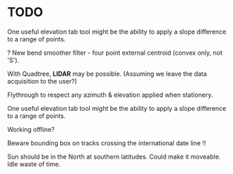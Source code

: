 

# TODO

One useful elevation tab tool might be the ability to apply a slope difference to a range of points.

? New bend smoother filter - four point external centroid (convex only, not 'S').

With Quadtree, **LIDAR** may be possible. 
(Assuming we leave the data acquisition to the user?)

Flythrough to respect any azimuth & elevation applied when stationery.

One useful elevation tab tool might be the ability to apply a slope difference to a range of points.

Working offline?

Beware bounding box on tracks crossing the international date line !!

Sun should be in the North at southern latitudes. Could make it moveable. Idle waste of time.

